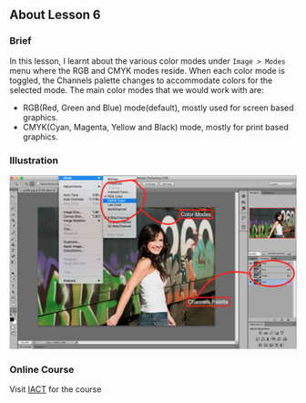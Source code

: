## About Lesson 6

### Brief
In this lesson, I learnt about the various color modes under ```Image > Modes``` menu where the RGB and CMYK modes reside. When each color mode is toggled, the Channels palette changes to accommodate colors for the selected mode. The main color modes that we would work with are:

- RGB(Red, Green and Blue) mode(default), mostly used for screen based graphics.
- CMYK(Cyan, Magenta, Yellow and Black) mode, mostly for print based graphics.

### Illustration
![Illustration Example](../assets/images/illustration6.png)

### Online Course
Visit [IACT](https://iact.ie) for the course
